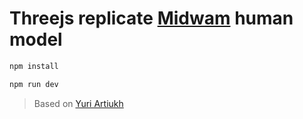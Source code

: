 # Threejs replicate [Midwam](https://www.midwam.com/en) human model

```bash
npm install
```

```bash
npm run dev
```

> Based on [Yuri Artiukh](https://www.youtube.com/@akella_)